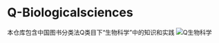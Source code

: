 # Q-Biologicalsciences
本仓库包含中国图书分类法Q类目下“生物科学”中的知识和实践
![Q生物科学](https://github.com/gaochaoqwe/Q-Biologicalsciences/assets/50293201/da5bfe87-5e5f-4cf0-aa22-4184d3d06d26)
